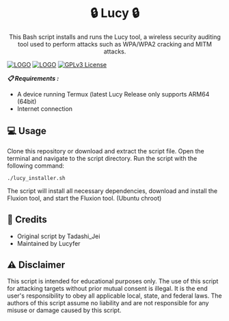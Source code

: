 <h1 align="center">🔒 Lucy 🔒</h1>
<p align="center">This Bash script installs and runs the Lucy tool, a wireless security auditing tool used to perform attacks such as WPA/WPA2 cracking and MITM attacks.</p>

[![LOGO](https://img.shields.io/github/issues/0n1cOn3/termux-wifi?style=plastic)]() [![LOGO](https://img.shields.io/github/issues-pr/0n1cOn3/termux-wifi?style=plastic)]() [![GPLv3 License](https://img.shields.io/badge/License-GPL%20v3-yellow.svg)](https://opensource.org/licenses/)

___📋 Requirements :___

- A device running Termux (latest Lucy Release only supports ARM64 (64bit)
- Internet connection

## 💻 Usage

Clone this repository or download and extract the script file.
Open the terminal and navigate to the script directory.
Run the script with the following command:

    ./lucy_installer.sh

The script will install all necessary dependencies, download and install the Fluxion tool, and start the Fluxion tool. (Ubuntu chroot)

## 👥 Credits

- Original script by Tadashi_Jei
- Maintained by Lucyfer

## ⚠️ Disclaimer

This script is intended for educational purposes only. 
The use of this script for attacking targets without prior mutual consent is illegal. 
It is the end user's responsibility to obey all applicable local, state, and federal laws. The authors of this script assume no liability and are not responsible for any misuse or damage caused by this script.
